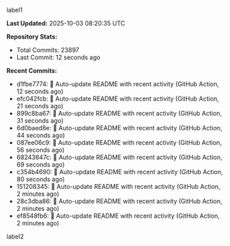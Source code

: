 
label1 
<!-- ACTIVITY_START -->
**Last Updated:** 2025-10-03 08:20:35 UTC

**Repository Stats:**
- Total Commits: 23897
- Last Commit: 12 seconds ago

**Recent Commits:**
- d1fbe7774: 🤖 Auto-update README with recent activity (GitHub Action, 12 seconds ago)
- efc042fcb: 🤖 Auto-update README with recent activity (GitHub Action, 21 seconds ago)
- 899c8ba67: 🤖 Auto-update README with recent activity (GitHub Action, 31 seconds ago)
- 6d0baed8e: 🤖 Auto-update README with recent activity (GitHub Action, 44 seconds ago)
- 087ee06c9: 🤖 Auto-update README with recent activity (GitHub Action, 56 seconds ago)
- 68243647c: 🤖 Auto-update README with recent activity (GitHub Action, 69 seconds ago)
- c354b4690: 🤖 Auto-update README with recent activity (GitHub Action, 80 seconds ago)
- 151208345: 🤖 Auto-update README with recent activity (GitHub Action, 2 minutes ago)
- 28c3dba86: 🤖 Auto-update README with recent activity (GitHub Action, 2 minutes ago)
- ef8548fb6: 🤖 Auto-update README with recent activity (GitHub Action, 2 minutes ago)
<!-- ACTIVITY_END -->

label2
